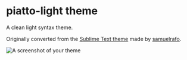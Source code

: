 # piatto-light theme

A clean light syntax theme.

Originally converted from the [Sublime Text theme](https://github.com/samuelrafo/piatto) made by [samuelrafo](https://github.com/samuelrafo).

![A screenshot of your theme](https://raw.githubusercontent.com/kovv/piatto-light/master/images/screenshot.png)
